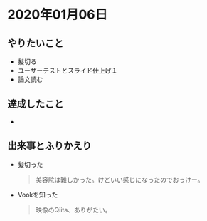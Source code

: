 # 2020年01月06日

## やりたいこと

- 髪切る
- ユーザーテストとスライド仕上げ１
- 論文読む

## 達成したこと

- 

## 出来事とふりかえり

- 髪切った
  > 美容院は難しかった。けどいい感じになったのでおっけー。
- Vookを知った
  > 映像のQiita、ありがたい。
